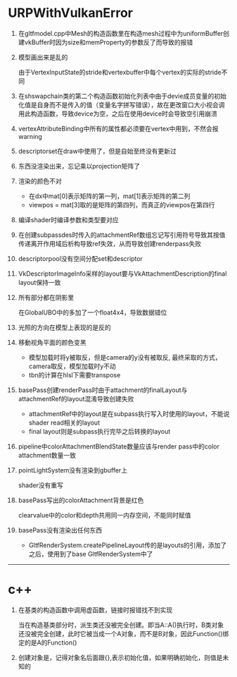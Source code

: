 # URPWithVulkanError

1. 在gltfmodel.cpp中Mesh的构造函数里在构造mesh过程中为uniformBuffer创建vkBuffer时因为size和memProperty的参数反了而导致的报错

2. 模型画出来是乱的

   由于VertexInputState的stride和vertexbuffer中每个vertex的实际的stride不同

3. 在shswapchain类的第二个构造函数初始化列表中由于devie成员变量的初始化值是自身而不是传入的值（变量名字拼写错误），故在更改窗口大小视会调用此构造函数，导致device为空，之后在使用device时会导致空引用崩溃

4. vertexAttributeBinding中所有的属性都必须要在vertex中用到，不然会报warning

5. descriptorset在draw中使用了，但是自始至终没有更新过

6. 东西没渲染出来，忘记乘以projection矩阵了

7. 渲染的颜色不对

   - 在dx中mat[0]表示矩阵的第一列，mat[1]表示矩阵的第二列
   - viewpos = mat[3]取的是矩阵的第四列，而真正的viewpos在第四行

8. 编译shader时编译参数和类型要对应

9. 在创建subpassdes时传入的attachmentRef数组忘记写引用符号导致其按值传递离开作用域后析构导致ref失效，从而导致创建renderpass失败

10. descriptorpool没有空间分配set和descriptor

11. VkDescriptorImageInfo采样的layout要与VkAttachmentDescription的final layout保持一致

12. 所有部分都在阴影里

    在GlobalUBO中的多加了一个float4x4，导致数据错位

13. 光照的方向在模型上表现的是反的

14. 移動视角平面的颜色变黑

    - 模型加载时将y被取反，但是camera的y没有被取反, 最终采取的方式，camera取反，模型加载时y不动
    - tbn的计算在hlsl下需要transpose

15. basePass创建renderPass时由于attachment的finalLayout与attachmentRef的layout混淆导致创建失败

    - attachmentRef中的layout是在subpass执行写入时使用的layout，不能说shader read相关的layout
    - final layout则是subpass执行完毕之后转换的layout

16. pipeline中colorAttachmentBlendState数量应该与render pass中的color attachment数量一致

17. pointLightSystem没有渲染到gbuffer上

    shader没有重写

18. basePass写出的colorAttachment背景是红色

    clearvalue中的color和depth共用同一内存空间，不能同时赋值

19. basePass没有渲染出任何东西

    - GltfRenderSystem.createPipelineLayout传的是layouts的引用，添加了之后，使用到了base GltfRenderSystem中了













------

# c++

1. 在基类的构造函数中调用虚函数，链接时报错找不到实现

   当在构造基类部分时，派生类还没被完全创建。即当A::A()执行时，B类对象还没被完全创建，此时它被当成一个A对象，而不是B对象，因此Function()绑定的是A的Function()
   
2. 创建对象是，记得对象名后面跟{},表示初始化值，如果明确初始化，则值是未知的